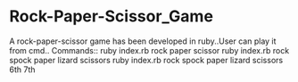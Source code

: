 # Rock-Paper-Scissor_Game
A rock-paper-scissor game has been developed in ruby..User can play it from cmd..
Commands::
ruby index.rb  rock paper scissor
ruby index.rb  rock spock paper lizard scissors
ruby index.rb  rock spock paper lizard scissors 6th 7th
